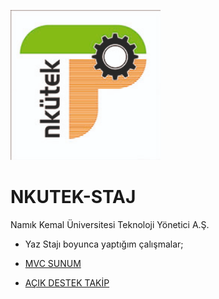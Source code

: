 ![logo](/NKU.png)
# NKUTEK-STAJ
Namık Kemal Üniversitesi Teknoloji Yönetici A.Ş.
* Yaz Stajı boyunca yaptığım çalışmalar; 

* [MVC SUNUM](https://github.com/ugurilgin/NKUTEK-STAJ/blob/master/MVC(Model-View-Controller).pptx)

* [AÇIK DESTEK TAKİP](https://github.com/ugurilgin/Android-Staj/)

